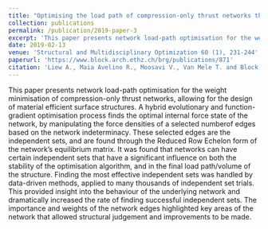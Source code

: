```yaml
---
title: "Optimising the load path of compression-only thrust networks through independent sets"
collection: publications
permalink: /publication/2019-paper-3
excerpt: 'This paper presents network load-path optimisation for the weight minimisation of compression-only thrust networks, allowing for the design of material efficient surface structures.'
date: 2019-02-13
venue: 'Structural and Multidisciplinary Optimization 60 (1), 231-244'
paperurl: 'https://www.block.arch.ethz.ch/brg/publications/871'
citation: 'Liew A., Maia Avelino R., Moosavi V., Van Mele T. and Block P. Optimising the load path of compression-only thrust networks through independent sets, <i>Structural and Multidisciplinary Optimization</i>, 60: 231-244,2019'
---
```


This paper presents network load-path optimisation for the weight minimisation of compression-only thrust networks, allowing for the design of material efficient surface structures. A hybrid evolutionary and function-gradient optimisation process finds the optimal internal force state of the network, by manipulating the force densities of a selected numberof edges based on the network indeterminacy. These selected edges are the independent sets, and are found through the Reduced Row Echelon form of the network’s equilibrium matrix. It was found that networks can have certain independent sets that have a significant influence on both the stability of the optimisation algorithm, and in the final load path/volume of the structure. Finding the most effective independent sets was handled by data-driven methods, applied to many thousands of independent set trials. This provided insight into the behaviour of the underlying network and dramatically increased the rate of finding successful independent sets. The importance and weights of the network edges highlighted key areas of the network that allowed structural judgement and improvements to be made.
